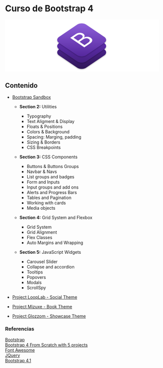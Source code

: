 # Curso de Bootstrap 4

![Bootstrap banner](documentation/bootstraplogo.png)

## Contenido

- [Bootstrap Sandbox](bootstrap_sandbox.md)

  - **Section 2:** Utilities

    - Typography
    - Text Aligment & Display
    - Floats & Positions
    - Colors & Background
    - Spacing: Marging, padding
    - Sizing & Borders
    - CSS Breakpoints

  - **Section 3:** CSS Components

    - Buttons & Buttons Groups
    - Navbar & Navs
    - List groups and badges
    - Form and Inputs
    - Input groups and add ons
    - Alerts and Progress Bars
    - Tables and Pagination
    - Working with cards
    - Media objects

  - **Section 4:** Grid System and Flexbox

    - Grid System
    - Grid Alignment
    - Flex Classes
    - Auto Margins and Wrapping

  - **Section 5:** JavaScript Widgets
    - Carousel Slider
    - Collapse and accordion
    - Tooltips
    - Popovers
    - Modals
    - ScrollSpy

- [Project LoopLab - Social Theme](loop_lab_project.md)

- [Project Mizuxe - Book Theme](mizuxe_book_theme.md)

- [Project Glozzom - Showcase Theme](glozzom_showcase.md)

### Referencias

[Bootstrap](https://getbootstrap.com/)  
[Bootstrap 4 From Scratch with 5 projects](https://www.udemy.com/bootstrap-4-from-scratch-with-5-projects/learn/v4/content)  
[Font Awesome](https://fontawesome.com/get-started)  
[JQuery](https://code.jquery.com/)  
[Bootstrap 4.1](https://getbootstrap.com/docs/4.1/getting-started/introduction/)
